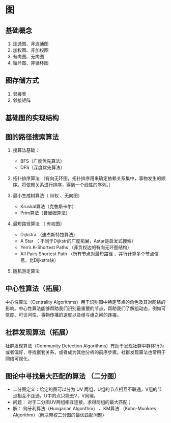 
# 图

## 基础概念

1. 连通图、非连通图
2. 加权图、非加权图
3. 有向图、无向图
4. 循环图、非循环图

## 图存储方式

1. 邻接表
2. 邻接矩阵

## 基础图的实现结构

## 图的路径搜索算法

1. 搜算法基础：
    - BFS（广度优先算法）
    - DFS（深度优先算法）
2. 拓扑排序算法
    （有向无环图，拓扑排序用来确定依赖关系集中，事物发生的顺序。将依赖关系进行排序，得到一个线性的序列。）
3. 最小生成树算法（ 带权 、无向图）
    - Kruskal算法（克鲁斯卡尔）
    - Prim算法（普里姆算法）

4. 最短路径算法 （ 有权图）
    - Dijkstra （迪杰斯特拉算法）
    - A Star （ 不同于Dijkstr的广度拓展，Astar是启发式搜索）
    - Yen’s K-Shortest Paths （非负权边的有向无环图结构）
    - All Pairs Shortest Path （所有节点对最短路径 、并行计算多个节点信息，比Dijkstra快）
5. 随机游走算法

## 中心性算法（拓展）

中心性算法（Centrality Algorithms）用于识别图中特定节点的角色及其对网络的影响。中心性算法能够帮助我们识别最重要的节点，帮助我们了解组动态，例如可信度、可访问性、事物传播的速度以及组与组之间的连接。

## 社群发现算法（拓展）

社群发现算法（Community Detection Algorithms）有助于发现社群中群体行为或者偏好，寻找嵌套关系，或者成为其他分析的前序步骤。社群发现算法也常用于网络可视化。

## 图论中寻找最大匹配的算法 （二分图）

- 二分图定义：给定的图可以分为 UV 两组，U组的节点相互不联通，V组的节点相互不连通，U中的点只能去V，V同理。
- 问题： 对于二分图UV两组相互连接，求得两组的最大匹配；
- 解： 匈牙利算法（Hungarian Algorithm） 、KM算法 （Kuhn-Munkres Algorithm）（解决带权二分图的最优匹配问题）
